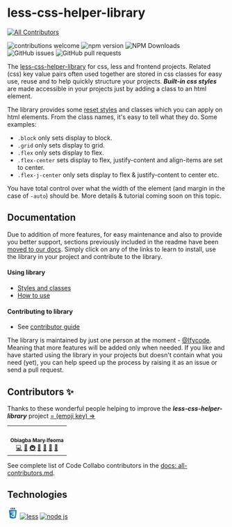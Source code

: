# less-css-helper-library
<!-- ALL-CONTRIBUTORS-BADGE:START - Do not remove or modify this section -->
[![All Contributors](https://img.shields.io/badge/all_contributors-1-orange.svg?style=flat-square)](#contributors-)
<!-- ALL-CONTRIBUTORS-BADGE:END -->

![contributions welcome](https://img.shields.io/badge/contributions-welcome-brightgreen.svg?style=flat) ![npm version](https://badge.fury.io/js/%40code-collabo%2Fless-css-helper-library.svg) ![NPM Downloads](https://img.shields.io/npm/dm/@code-collabo/less-css-helper-library?color=blue) ![GitHub issues](https://img.shields.io/github/issues/code-collabo/less-css-helper-library?color=red) ![GitHub pull requests](https://img.shields.io/github/issues-pr/code-collabo/less-css-helper-library?color=goldenrod) 

The [less-css-helper-library](https://github.com/code-collabo/less-css-helper-library) for css, less and frontend projects. Related (css) key value pairs often used together are stored in css classes for easy use, reuse and to help quickly structure your projects. ***Built-in css styles*** are made accessible in your projects just by adding a class to an html element.

The library provides some [reset styles](https://github.com/code-collabo/less-css-helper-library/blob/main/less/01-base/reset.less) and classes which you can apply on html elements.
From the class names, it's easy to tell what they do. Some examples:

* `.block` only sets display to block.
* `.grid` only sets display to grid. 
* `.flex` only sets display to flex.
* `.flex-center` sets display to flex, justify-content and align-items are set to center. 
* `.flex-j-center` only sets display to flex & justify-content to center etc.

You have total control over what the width of the element (and margin in the case of `-auto`) should be. More details & tutorial coming soon on this topic.

## Documentation
Due to addition of more features, for easy maintenance and also to provide you better support, sections previously included in the readme have been [moved to our docs](https://github.com/code-collabo/docs). Simply click on any of the links to learn to install, use the library in your project and contribute to the library.
#### Using library
* [Styles and classes](https://github.com/code-collabo/docs/blob/main/user-guide/less-css-helper-library/styles-and-classes.md)
* [How to use](https://github.com/code-collabo/docs/blob/main/user-guide/less-css-helper-library/how-to-use.md)
#### Contributing to library
* See [contributor guide](https://github.com/code-collabo/docs/tree/main/contributor-guide)

The library is maintained by just one person at the moment - [@Ifycode](https://github.com/Ifycode). Meaning that more features will be added only when needed. If you like and have started using the library in your projects but doesn't contain what you need (yet), you can help speed up the process by raising it as an issue or send a pull request. 

## Contributors ✨

Thanks to these wonderful people helping to improve the ***less-css-helper-library*** project [= (emoji key) =>](https://allcontributors.org/docs/en/emoji-key)

<!-- ALL-CONTRIBUTORS-LIST:START - Do not remove or modify this section -->
<!-- prettier-ignore-start -->
<!-- markdownlint-disable -->
<table>
  <tr>
    <td align="center"><a href="https://github.com/Ifycode"><img src="https://avatars.githubusercontent.com/u/45185388?v=4?s=100" width="100px;" alt=""/><br /><sub><b>Obiagba Mary Ifeoma</b></sub></a><br /><a href="https://github.com/code-collabo/less-css-helper-library/commits?author=Ifycode" title="Code">💻</a> <a href="https://github.com/code-collabo/less-css-helper-library/commits?author=Ifycode" title="Documentation">📖</a> <a href="#infra-Ifycode" title="Infrastructure (Hosting, Build-Tools, etc)">🚇</a> <a href="#maintenance-Ifycode" title="Maintenance">🚧</a> <a href="https://github.com/code-collabo/less-css-helper-library/pulls?q=is%3Apr+reviewed-by%3AIfycode" title="Reviewed Pull Requests">👀</a> <a href="#projectManagement-Ifycode" title="Project Management">📆</a> <a href="#ideas-Ifycode" title="Ideas, Planning, & Feedback">🤔</a></td>
  </tr>
</table>

<!-- markdownlint-restore -->
<!-- prettier-ignore-end -->

<!-- ALL-CONTRIBUTORS-LIST:END -->

See complete list of Code Collabo contributors in the [docs: all-contributors.md](https://github.com/code-collabo/docs/blob/main/all-contributors.md).

## Technologies
[<img alt="CSS 3" width="25px" src="https://raw.githubusercontent.com/github/explore/80688e429a7d4ef2fca1e82350fe8e3517d3494d/topics/css/css.png" />](https://github.com/code-collabo/less-css-helper-library) [<img alt="less" height="20px" src="http://lesscss.org/public/img/less_logo.png" />](https://github.com/code-collabo/less-css-helper-library) [<img alt="node js" height="25px" src="https://nodejs.org/static/images/logos/nodejs-new-pantone-black.svg" />](https://github.com/code-collabo/less-css-helper-library)
